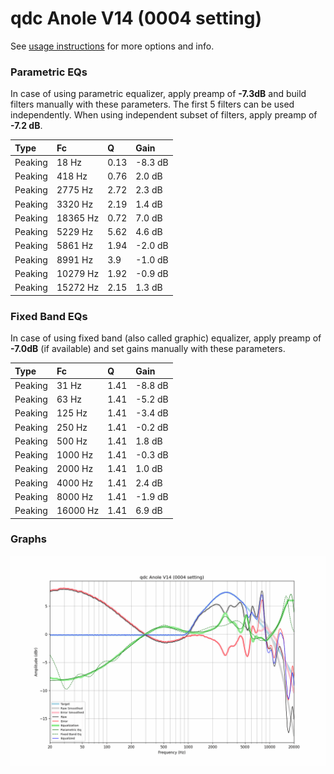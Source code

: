 # qdc Anole V14 (0004 setting)
See [usage instructions](https://github.com/jaakkopasanen/AutoEq#usage) for more options and info.

### Parametric EQs
In case of using parametric equalizer, apply preamp of **-7.3dB** and build filters manually
with these parameters. The first 5 filters can be used independently.
When using independent subset of filters, apply preamp of **-7.2 dB**.

| Type    | Fc       |    Q | Gain    |
|:--------|:---------|:-----|:--------|
| Peaking | 18 Hz    | 0.13 | -8.3 dB |
| Peaking | 418 Hz   | 0.76 | 2.0 dB  |
| Peaking | 2775 Hz  | 2.72 | 2.3 dB  |
| Peaking | 3320 Hz  | 2.19 | 1.4 dB  |
| Peaking | 18365 Hz | 0.72 | 7.0 dB  |
| Peaking | 5229 Hz  | 5.62 | 4.6 dB  |
| Peaking | 5861 Hz  | 1.94 | -2.0 dB |
| Peaking | 8991 Hz  | 3.9  | -1.0 dB |
| Peaking | 10279 Hz | 1.92 | -0.9 dB |
| Peaking | 15272 Hz | 2.15 | 1.3 dB  |

### Fixed Band EQs
In case of using fixed band (also called graphic) equalizer, apply preamp of **-7.0dB**
(if available) and set gains manually with these parameters.

| Type    | Fc       |    Q | Gain    |
|:--------|:---------|:-----|:--------|
| Peaking | 31 Hz    | 1.41 | -8.8 dB |
| Peaking | 63 Hz    | 1.41 | -5.2 dB |
| Peaking | 125 Hz   | 1.41 | -3.4 dB |
| Peaking | 250 Hz   | 1.41 | -0.2 dB |
| Peaking | 500 Hz   | 1.41 | 1.8 dB  |
| Peaking | 1000 Hz  | 1.41 | -0.3 dB |
| Peaking | 2000 Hz  | 1.41 | 1.0 dB  |
| Peaking | 4000 Hz  | 1.41 | 2.4 dB  |
| Peaking | 8000 Hz  | 1.41 | -1.9 dB |
| Peaking | 16000 Hz | 1.41 | 6.9 dB  |

### Graphs
![](./qdc%20Anole%20V14%20(0004%20setting).png)